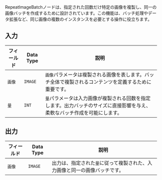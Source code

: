 
RepeatImageBatchノードは、指定された回数だけ特定の画像を複製し、同一の画像バッチを作成するために設計されています。この機能は、バッチ処理やデータ拡張など、同じ画像の複数のインスタンスを必要とする操作に役立ちます。

## 入力

| フィールド   | Data Type | 説明                                                                 |
|-------------|-------------|---------------------------------------------------------------------|
| `画像`     | `IMAGE`     | `画像`パラメータは複製される画像を表します。バッチ全体で複製されるコンテンツを定義するために重要です。 |
| `量`    | `INT`       | `量`パラメータは入力画像が複製される回数を指定します。出力バッチのサイズに直接影響を与え、柔軟なバッチ作成を可能にします。 |

## 出力

| フィールド | Data Type | 説明                                                              |
|-----------|-------------|------------------------------------------------------------------|
| `画像`   | `IMAGE`     | 出力は、指定された`量`に従って複製された、入力画像と同一の画像バッチです。 |
